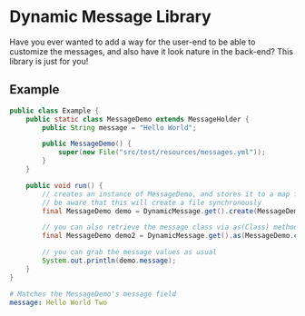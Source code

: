 # Dynamic Message Library
Have you ever wanted to add a way for the user-end to be able to customize the messages, and also have it look nature in the back-end? This library is just for you!

## Example
```java
public class Example {
    public static class MessageDemo extends MessageHolder {
        public String message = "Hello World";

        public MessageDemo() {
            super(new File("src/test/resources/messages.yml"));
        }
    }

    public void run() {
        // creates an instance of MessageDemo, and stores it to a map for ease of retrieval
        // be aware that this will create a file synchronously
        final MessageDemo demo = DynamicMessage.get().create(MessageDemo.class);

        // you can also retrieve the message class via as(Class) method
        final MessageDemo demo2 = DynamicMessage.get().as(MessageDemo.class);

        // you can grab the message values as usual
        System.out.println(demo.message);
    }
}
```

```yml
# Matches the MessageDemo's message field 
message: Hello World Two
```
